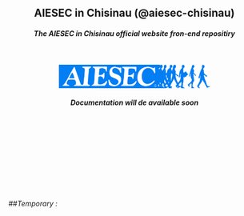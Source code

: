<h2 align="center">AIESEC  in Chisinau (@aiesec-chisinau) </h2>

<h5 align="center"><i>The AIESEC in Chisinau official website fron-end repositiry</h5></br>

<p align=center>                           
  <img align=center style="height: 60%;
  width: 60%; " src="public/images/logo.png" />
</p> 
<h4 align="center">Documentation will de available soon  </h4>

</br>
</br>
</br>
</br>
</br>
</br>
</br>
</br>
</br>

##Temporary :

```

```
